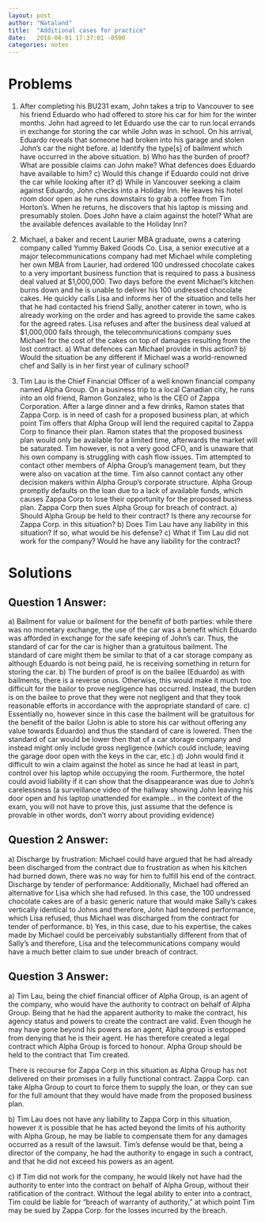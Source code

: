 ```yaml
---
layout: post
author: "Nataland"
title:  "Additional cases for practice"
date:   2018-08-01 17:37:01 -0500
categories: notes
---
```

# Problems

1. After completing his BU231 exam, John takes a trip to Vancouver to see his friend Eduardo who had offered to store his car for him for the winter months. John had agreed to let Eduardo use the car to run local errands in exchange for storing the car while John was in school. On his arrival, Eduardo reveals that someone had broken into his garage and stolen John’s car the night before.
  a)	Identify the type[s] of bailment which have occurred in the above situation.
  b)	Who has the burden of proof? What are possible claims can John make? What defences does Eduardo have available to him?
  c)	Would this change if Eduardo could not drive the car while looking after it?
  d)	While in Vancouver seeking a claim against Eduardo, John checks into a Holiday Inn. He leaves his hotel room door open as he runs downstairs to grab a coffee from Tim Horton’s. When he returns, he discovers that his laptop is missing and presumably stolen. Does John have a claim against the hotel? What are the available defences available to the Holiday Inn?

2. Michael, a baker and recent Laurier MBA graduate, owns a catering company called Yummy Baked Goods Co. Lisa, a senior executive at a major telecommunications company had met Michael while completing her own MBA from Laurier, had ordered 100 undressed chocolate cakes to a very important business function that is required to pass a business deal valued at $1,000,000. Two days before the event Michael’s kitchen burns down and he is unable to deliver his 100 undressed chocolate cakes. He quickly calls Lisa and informs her of the situation and tells her that he had contacted his friend Sally, another caterer in town, who is already working on the order and has agreed to provide the same cakes for the agreed rates. Lisa refuses and after the business deal valued at $1,000,000 falls through, the telecommunications company sues Michael for the cost of the cakes on top of damages resulting from the lost contract.
	a)	What defences can Michael provide in this action?
	b)	Would the situation be any different if Michael was a world-renowned chef and Sally is in her first year of culinary school?

3. Tim Lau is the Chief Financial Officer of a well known financial company named Alpha Group. On a business trip to a local Canadian city, he runs into an old friend, Ramon Gonzalez, who is the CEO of Zappa Corporation. After a large dinner and a few drinks, Ramon states that Zappa Corp. is in need of cash for a proposed business plan, at which point Tim offers that Alpha Group will lend the required capital to Zappa Corp to finance their plan. Ramon states that the proposed business plan would only be available for a limited time, afterwards the market will be saturated. Tim however, is not a very good CFO, and is unaware that his own company is struggling with cash flow issues. Tim attempted to contact other members of Alpha Group’s management team, but they were also on vacation at the time. Tim also cannot contact any other decision makers within Alpha Group’s corporate structure.  Alpha Group promptly defaults on the loan due to a lack of available funds, which causes Zappa Corp to lose their opportunity for the proposed business plan. Zappa Corp then sues Alpha Group for breach of contract.
	a)	Should Alpha Group be held to their contract? Is there any recourse for Zappa Corp. in this situation?
	b)	Does Tim Lau have any liability in this situation? If so, what would be his defense?
	c)  What if Tim Lau did not work for the company? Would he have any liability for the contract?

# Solutions

## Question 1 Answer:

a)	Bailment for value or bailment for the benefit of both parties: while there was no monetary exchange, the use of the car was a benefit which Eduardo was afforded in exchange for the safe keeping of John’s car. Thus, the standard of car for the car is higher than a gratuitous bailment. The standard of care might them be similar to that of a car storage company as although Eduardo is not being paid, he is receiving something in return for storing the car.
b)	The burden of proof is on the bailee (Eduardo) as with bailments, there is a reverse onus. Otherwise, this would make it much too difficult for the bailor to prove negligence has occurred. Instead, the burden is on the bailee to prove that they were not negligent and that they took reasonable efforts in accordance with the appropriate standard of care.
c)	Essentially no, however since in this case the bailment will be gratuitous for the benefit of the bailor (John is able to store his car without offering any value towards Eduardo) and thus the standard of care is lowered. Then the standard of car would be lower then that of a car storage company and instead might only include gross negligence (which could include, leaving the garage door open with the keys in the car, etc.)
d)	John would find it difficult to win a claim against the hotel as since he had at least in part, control over his laptop while occupying the room. Furthermore, the hotel could avoid liability if it can show that the disappearance was due to John’s carelessness (a surveillance video of the hallway showing John leaving his door open and his laptop unattended for example... in the context of the exam, you will not have to prove this, just assume that the defence is provable  in other words, don’t worry about providing evidence)

## Question 2 Answer:

a)	Discharge by frustration: Michael could have argued that he had already been discharged from the contract due to frustration as when his kitchen had burned down, there was no way for him to fulfill his end of the contract.
Discharge by tender of performance: Additionally, Michael had offered an alternative for Lisa which she had refused. In this case, the 100 undressed chocolate cakes are of a basic generic nature that would make Sally’s cakes vertically identical to Johns and therefore, John had tendered performance, which Lisa refused, thus Michael was discharged from the contract for tender of performance.
b)	Yes, in this case, due to his expertise, the cakes made by Michael could be perceivably substantially different from that of Sally’s and therefore, Lisa and the telecommunications company would have a much better claim to sue under breach of contract.

## Question 3 Answer:

a)	Tim Lau, being the chief financial officer of Alpha Group, is an agent of the company, who would have the authority to contract on behalf of Alpha Group. Being that he had the apparent authority to make the contract, his agency status and powers to create the contract are valid. Even though he may have gone beyond his powers as an agent, Alpha group is estopped from denying that he is their agent. He has therefore created a legal contract which Alpha Group is forced to honour. Alpha Group should be held to the contract that Tim created.

There is recourse for Zappa Corp in this situation as Alpha Group has not delivered on their promises in a fully functional contract. Zappa Corp. can take Alpha Group to court to force them to supply the loan, or they can sue for the full amount that they would have made from the proposed business plan.

b)	Tim Lau does not have any liability to Zappa Corp in this situation, however it is possible that he has acted beyond the limits of his authority with Alpha Group, he may be liable to compensate them for any damages occurred as a result of the lawsuit. 
Tim’s defense would be that, being a director of the company, he had the authority to engage in such a contract, and that he did not exceed his powers as an agent.

c)	If Tim did not work for the company, he would likely not have had the authority to enter into the contract on behalf of Alpha Group, without their ratification of the contract. Without the legal ability to enter into a contract, Tim could be liable for “breach of warranty of authority,” at which point Tim may be sued by Zappa Corp. for the losses incurred by the breach.
